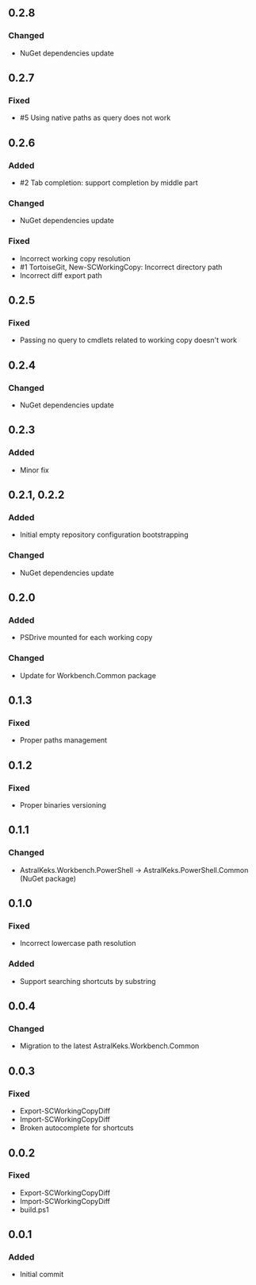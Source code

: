 ## 0.2.8
### Changed
- NuGet dependencies update

## 0.2.7
### Fixed
- #5 Using native paths as query does not work

## 0.2.6
### Added
- #2 Tab completion: support completion by middle part
### Changed
- NuGet dependencies update
### Fixed
- Incorrect working copy resolution
- #1 TortoiseGit, New-SCWorkingCopy: Incorrect directory path
- Incorrect diff export path

## 0.2.5
### Fixed
- Passing no query to cmdlets related to working copy doesn't work

## 0.2.4
### Changed
- NuGet dependencies update

## 0.2.3
### Added
- Minor fix

## 0.2.1, 0.2.2
### Added
- Initial empty repository configuration bootstrapping
### Changed
- NuGet dependencies update

## 0.2.0
### Added
- PSDrive mounted for each working copy
### Changed
- Update for Workbench.Common package

## 0.1.3
### Fixed
- Proper paths management

## 0.1.2
### Fixed
- Proper binaries versioning

## 0.1.1
### Changed
- AstralKeks.Workbench.PowerShell -> AstralKeks.PowerShell.Common (NuGet package)

## 0.1.0
### Fixed
- Incorrect lowercase path resolution
### Added
- Support searching shortcuts by substring

## 0.0.4
### Changed
- Migration to the latest AstralKeks.Workbench.Common

## 0.0.3
### Fixed
- Export-SCWorkingCopyDiff
- Import-SCWorkingCopyDiff
- Broken autocomplete for shortcuts

## 0.0.2
### Fixed
- Export-SCWorkingCopyDiff
- Import-SCWorkingCopyDiff
- build.ps1

## 0.0.1
### Added
- Initial commit